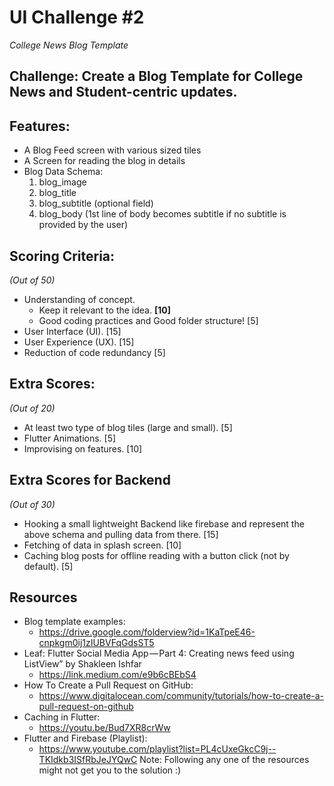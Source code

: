 # UI Challenge #2

*College News Blog Template*

## Challenge: Create a Blog Template for College News and Student-centric updates.

## Features:
- A Blog Feed screen with various sized tiles
- A Screen for reading the blog in details
- Blog Data Schema:
    1. blog_image
    2. blog_title
    3. blog_subtitle (optional field)
    4. blog_body (1st line of body becomes subtitle if no subtitle is provided by the user)

## Scoring Criteria:
*(Out of 50)*
- Understanding of concept.
  - Keep it relevant to the idea. <b>[10]</b>
  - Good coding practices and Good folder structure! [5]
- User Interface (UI). [15]
- User Experience (UX). [15]
- Reduction of code redundancy [5]

## Extra Scores:
*(Out of 20)*
- At least two type of blog tiles (large and small). [5]
- Flutter Animations. [5]
- Improvising on features. [10]

## Extra Scores for Backend
*(Out of 30)*
- Hooking a small lightweight Backend like firebase and represent the above schema and pulling data from there. [15] 
- Fetching of data in splash screen. [10]
- Caching blog posts for offline reading with a button click (not by default). [5]

## Resources
- Blog template examples:
  - https://drive.google.com/folderview?id=1KaTpeE46-cnpkgm0ij1zIUBVFqGdsST5
- Leaf: Flutter Social Media App — Part 4: Creating news feed using ListView” by Shakleen Ishfar
  - https://link.medium.com/e9b6cBEbS4
- How To Create a Pull Request on GitHub: 
  - https://www.digitalocean.com/community/tutorials/how-to-create-a-pull-request-on-github
- Caching in Flutter: 
  - https://youtu.be/Bud7XR8crWw
- Flutter and Firebase (Playlist): 
  - https://www.youtube.com/playlist?list=PL4cUxeGkcC9j--TKIdkb3ISfRbJeJYQwC
Note: Following any one of the resources might not get you to the solution :)
